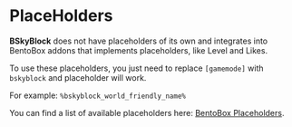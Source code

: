 # PlaceHolders

**BSkyBlock** does not have placeholders of its own and integrates into BentoBox addons that implements placeholders, like Level and Likes. 

To use these placeholders, you just need to replace `[gamemode]` with `bskyblock` and placeholder will work.

For example: `%bskyblock_world_friendly_name%`

You can find a list of available placeholders here: [BentoBox Placeholders](/BentoBox/wiki/Placeholders).